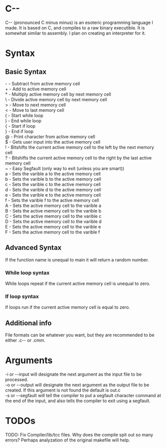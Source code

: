 # C--

C-- (pronounced C minus minus) is an esoteric programming language I made. It is based on C, and compiles to a raw binary executible. It is somewhat similar to assembly. I plan on creating an interpreter for it.

# Syntax

## Basic Syntax

\- \- Subtract from active memory cell \
\+ \- Add to active memory cell \
\* \- Multiply active memory cell by next memory cell \
\\ \- Divide active memory cell by next memory cell \
\> \- Move to next memory cell \
\< \- Move to last memory cell \
\( \- Start while loop \
\) \- End while loop \
\{ \- Start if loop \
\} \- End if loop \
\@ \- Print character from active memory cell \
\$ \- Gets user input into the active memory cell \
\! \- Bitshifts the current active memory cell to the left by the next memory cell \
\? \- Bitshifts the current active memory cell to the right by the last active memory cell \
\~ \- Easy Segfault (only way to exit (unless you are smart)) \
a \- Sets the varible a to the active memory cell \
b \- Sets the varible b to the active memory cell \
c \- Sets the varible c to the active memory cell \
d \- Sets the varible d to the active memory cell \
e \- Sets the varible e to the active memory cell \
f \- Sets the varible f to the active memory cell \
A \- Sets the active memory cell to the varible a \
B \- Sets the active memory cell to the varible b \
C \- Sets the active memory cell to the varible c \
D \- Sets the active memory cell to the varible d \
E \- Sets the active memory cell to the varible e \
F \- Sets the active memory cell to the varible f

## Advanced Syntax

If the function name is unequal to main it will return a random number.

### While loop syntax

While loops repeat if the current active memory cell is unequal to zero.

### If loop syntax

If loops run if the current active memory cell is equal to zero.

## Additional info

File formats can be whatever you want, but they are recommended to be either .c-- or .cmm.

# Arguments

-i or --input will designate the next argument as the input file to be processed. \
-o or --output will designate the next argument as the output file to be created. If this argument is not found the default is out.c \
-s or --segfault will tell the compiler to put a segfault character command at the end of the input, and also tells the compiler to exit using a segfault.

# TODOs

TODO: Fix Compiler/lib/tcc files. Why does the compile spit out so many errors? Perhaps analyzation of the original makefile will help.
